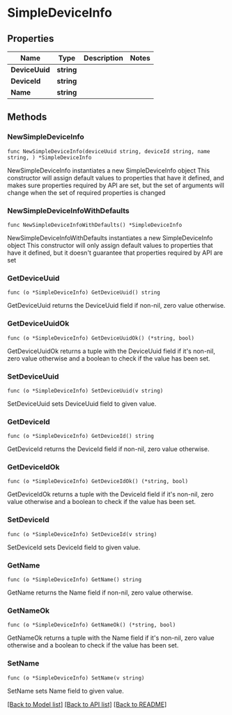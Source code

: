 # SimpleDeviceInfo

## Properties

Name | Type | Description | Notes
------------ | ------------- | ------------- | -------------
**DeviceUuid** | **string** |  | 
**DeviceId** | **string** |  | 
**Name** | **string** |  | 

## Methods

### NewSimpleDeviceInfo

`func NewSimpleDeviceInfo(deviceUuid string, deviceId string, name string, ) *SimpleDeviceInfo`

NewSimpleDeviceInfo instantiates a new SimpleDeviceInfo object
This constructor will assign default values to properties that have it defined,
and makes sure properties required by API are set, but the set of arguments
will change when the set of required properties is changed

### NewSimpleDeviceInfoWithDefaults

`func NewSimpleDeviceInfoWithDefaults() *SimpleDeviceInfo`

NewSimpleDeviceInfoWithDefaults instantiates a new SimpleDeviceInfo object
This constructor will only assign default values to properties that have it defined,
but it doesn't guarantee that properties required by API are set

### GetDeviceUuid

`func (o *SimpleDeviceInfo) GetDeviceUuid() string`

GetDeviceUuid returns the DeviceUuid field if non-nil, zero value otherwise.

### GetDeviceUuidOk

`func (o *SimpleDeviceInfo) GetDeviceUuidOk() (*string, bool)`

GetDeviceUuidOk returns a tuple with the DeviceUuid field if it's non-nil, zero value otherwise
and a boolean to check if the value has been set.

### SetDeviceUuid

`func (o *SimpleDeviceInfo) SetDeviceUuid(v string)`

SetDeviceUuid sets DeviceUuid field to given value.


### GetDeviceId

`func (o *SimpleDeviceInfo) GetDeviceId() string`

GetDeviceId returns the DeviceId field if non-nil, zero value otherwise.

### GetDeviceIdOk

`func (o *SimpleDeviceInfo) GetDeviceIdOk() (*string, bool)`

GetDeviceIdOk returns a tuple with the DeviceId field if it's non-nil, zero value otherwise
and a boolean to check if the value has been set.

### SetDeviceId

`func (o *SimpleDeviceInfo) SetDeviceId(v string)`

SetDeviceId sets DeviceId field to given value.


### GetName

`func (o *SimpleDeviceInfo) GetName() string`

GetName returns the Name field if non-nil, zero value otherwise.

### GetNameOk

`func (o *SimpleDeviceInfo) GetNameOk() (*string, bool)`

GetNameOk returns a tuple with the Name field if it's non-nil, zero value otherwise
and a boolean to check if the value has been set.

### SetName

`func (o *SimpleDeviceInfo) SetName(v string)`

SetName sets Name field to given value.



[[Back to Model list]](../README.md#documentation-for-models) [[Back to API list]](../README.md#documentation-for-api-endpoints) [[Back to README]](../README.md)


